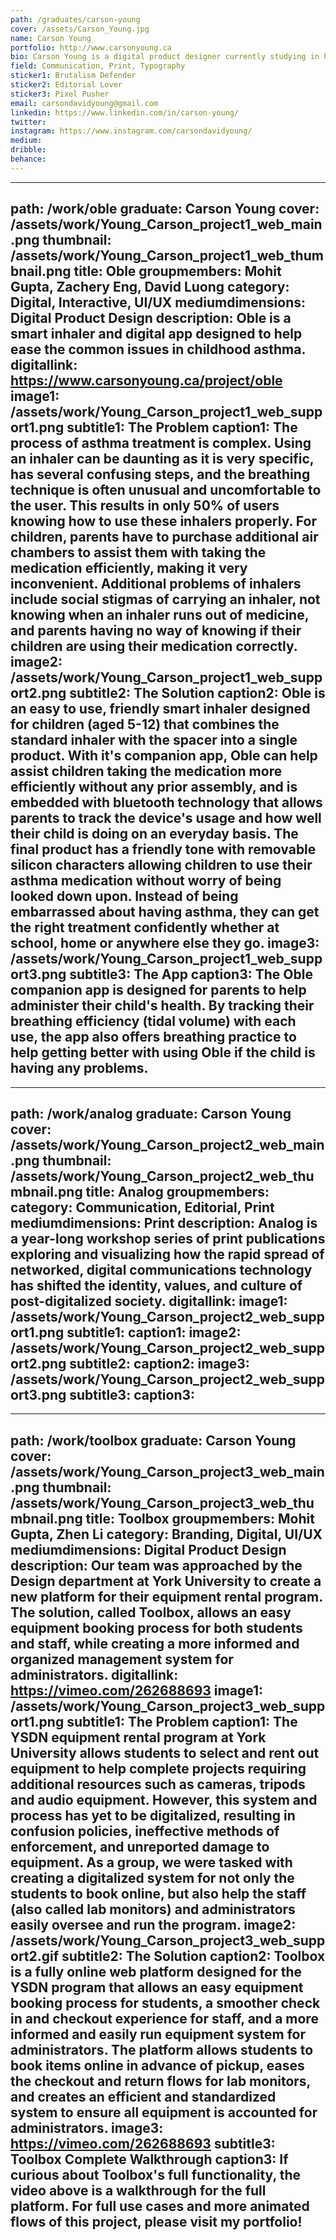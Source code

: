 ```yaml
---
path: /graduates/carson-young
cover: /assets/Carson_Young.jpg
name: Carson Young
portfolio: http://www.carsonyoung.ca
bio: Carson Young is a digital product designer currently studying in his last year at York University/Sheridan College (YSDN) in Toronto. As a designer, Carson enjoys solving complex problems by using a holistic design process with a focus on multi-disciplinary collaboration and rapid iteration. Although mainly based around digital product design, Carson's design practice hosts a variety of work including editorial, book design and branding. In the rare time that Carson isn't designing, you can find him hiking Hamilton's finest trails, editing his newest Spotify playlists, and watching The Office for the sixtieth time.
field: Communication, Print, Typography
sticker1: Brutalism Defender
sticker2: Editorial Lover
sticker3: Pixel Pusher
email: carsondavidyoung@gmail.com
linkedin: https://www.linkedin.com/in/carson-young/
twitter: 
instagram: https://www.instagram.com/carsondavidyoung/
medium: 
dribble: 
behance: 
---
```


---
path: /work/oble
graduate: Carson Young
cover: /assets/work/Young_Carson_project1_web_main.png
thumbnail: /assets/work/Young_Carson_project1_web_thumbnail.png
title: Oble
groupmembers: Mohit Gupta, Zachery Eng, David Luong
category: Digital, Interactive, UI/UX
mediumdimensions: Digital Product Design
description: Oble is a smart inhaler and digital app designed to help ease the common issues in childhood asthma.
digitallink: https://www.carsonyoung.ca/project/oble
image1: /assets/work/Young_Carson_project1_web_support1.png
subtitle1: The Problem
caption1: The process of asthma treatment is complex. Using an inhaler can be daunting as it is very specific, has several confusing steps, and the breathing technique is often unusual and uncomfortable to the user. This results in only 50% of users knowing how to use these inhalers properly. For children, parents have to purchase additional air chambers to assist them with taking the medication efficiently, making it very inconvenient. Additional problems of inhalers include social stigmas of carrying an inhaler, not knowing when an inhaler runs out of medicine, and parents having no way of knowing if their children are using their medication correctly. 
image2: /assets/work/Young_Carson_project1_web_support2.png
subtitle2: The Solution
caption2: Oble is an easy to use, friendly smart inhaler designed for children (aged 5-12) that combines the standard inhaler with the spacer into a single product. With it's companion app, Oble can help assist children taking the medication more efficiently without any prior assembly, and is embedded with bluetooth technology that allows parents to track the device's usage and how well their child is doing on an everyday basis. The final product has a friendly tone with removable silicon characters allowing children to use their asthma medication without worry of being looked down upon. Instead of being embarrassed about having asthma, they can get the right treatment confidently whether at school, home or anywhere else they go.
image3: /assets/work/Young_Carson_project1_web_support3.png
subtitle3: The App
caption3: The Oble companion app is designed for parents to help administer their child's health. By tracking their breathing efficiency (tidal volume) with each use, the app also offers breathing practice to help getting better with using Oble if the child is having any problems.
---

---
path: /work/analog
graduate: Carson Young
cover: /assets/work/Young_Carson_project2_web_main.png
thumbnail: /assets/work/Young_Carson_project2_web_thumbnail.png
title: Analog
groupmembers: 
category: Communication, Editorial, Print
mediumdimensions:  Print
description: Analog is a year-long workshop series of print publications exploring and visualizing how the rapid spread of networked, digital communications technology has shifted the identity, values, and culture of post-digitalized society.
digitallink: 
image1: /assets/work/Young_Carson_project2_web_support1.png
subtitle1: 
caption1: 
image2: /assets/work/Young_Carson_project2_web_support2.png
subtitle2: 
caption2: 
image3: /assets/work/Young_Carson_project2_web_support3.png
subtitle3: 
caption3: 
---

---
path: /work/toolbox
graduate: Carson Young
cover: /assets/work/Young_Carson_project3_web_main.png
thumbnail: /assets/work/Young_Carson_project3_web_thumbnail.png
title: Toolbox
groupmembers: Mohit Gupta, Zhen Li
category: Branding, Digital, UI/UX
mediumdimensions:  Digital Product Design
description: Our team was approached by the Design department at York University to create a new platform for their equipment rental program. The solution, called Toolbox, allows an easy equipment booking process for both students and staff, while creating a more informed and organized management system for administrators.
digitallink: https://vimeo.com/262688693
image1: /assets/work/Young_Carson_project3_web_support1.png
subtitle1: The Problem
caption1: The YSDN equipment rental program at York University allows students to select and rent out equipment to help complete projects requiring additional resources such as cameras, tripods and audio equipment. However, this system and process has yet to be digitalized, resulting in confusion policies, ineffective methods of enforcement, and unreported damage to equipment. As a group, we were tasked with creating a digitalized system for not only the students to book online, but also help the staff (also called lab monitors) and administrators easily oversee and run the program.
image2: /assets/work/Young_Carson_project3_web_support2.gif
subtitle2: The Solution
caption2: Toolbox is a fully online web platform designed for the YSDN program that allows an easy equipment booking process for students, a smoother check in and checkout experience for staff, and a more informed and easily run equipment system for administrators. The platform allows students to book items online in advance of pickup, eases the checkout and return flows for lab monitors, and creates an efficient and standardized system to ensure all equipment is accounted for administrators.
image3: https://vimeo.com/262688693
subtitle3: Toolbox Complete Walkthrough
caption3: If curious about Toolbox's full functionality, the video above is a walkthrough for the full platform. For full use cases and more animated flows of this project, please visit my portfolio!
---
